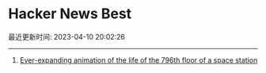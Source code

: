 # Hacker News Best

最近更新时间: 2023-04-10 20:02:26

--- 
1. [Ever-expanding animation of the life of the 796th floor of a space station](https://floor796.com/#t4r0,512,512) 
